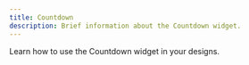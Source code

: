 ```yaml
---
title: Countdown
description: Brief information about the Countdown widget.
---
```


Learn how to use the Countdown widget in your designs.
